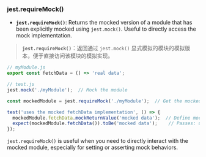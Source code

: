 ### jest.requireMock()

- **`jest.requireMock()`**: Returns the mocked version of a module that has been explicitly mocked using `jest.mock()`. Useful to directly access the mock implementation.

> **`jest.requireMock()`**：返回通过 `jest.mock()` 显式模拟的模块的模拟版本，便于直接访问该模块的模拟实现。

```js
// myModule.js
export const fetchData = () => 'real data';

// test.js
jest.mock('./myModule');  // Mock the module

const mockedModule = jest.requireMock('./myModule');  // Get the mocked version

test('uses the mocked fetchData implementation', () => {
  mockedModule.fetchData.mockReturnValue('mocked data');  // Define mock behavior
  expect(mockedModule.fetchData()).toBe('mocked data');    // Passes: uses the mocked version
});
```

`jest.requireMock()` is useful when you need to directly interact with the mocked module, especially for setting or asserting mock behaviors.